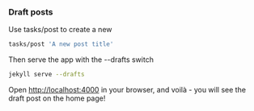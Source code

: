 ### Draft posts

Use tasks/post to create a new

```bash
tasks/post 'A new post title'
```

Then serve the app with the --drafts switch

```bash
jekyll serve --drafts
```

Open <http://localhost:4000> in your browser, and voilà - you will see the draft post on the home page!

